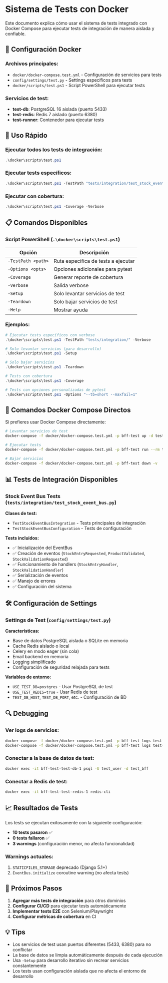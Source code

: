 # Sistema de Tests con Docker

Este documento explica cómo usar el sistema de tests integrado con Docker Compose para ejecutar tests de integración de manera aislada y confiable.

## 🐳 Configuración Docker

### Archivos principales:
- `docker/docker-compose.test.yml` - Configuración de servicios para tests
- `config/settings/test.py` - Settings específicos para tests
- `docker/scripts/test.ps1` - Script PowerShell para ejecutar tests

### Servicios de test:
- **test-db**: PostgreSQL 16 aislada (puerto 5433)
- **test-redis**: Redis 7 aislado (puerto 6380)
- **test-runner**: Contenedor para ejecutar tests

## 🚀 Uso Rápido

### Ejecutar todos los tests de integración:
```powershell
.\docker\scripts\test.ps1
```

### Ejecutar tests específicos:
```powershell
.\docker\scripts\test.ps1 -TestPath "tests/integration/test_stock_event_bus.py"
```

### Ejecutar con cobertura:
```powershell
.\docker\scripts\test.ps1 -Coverage -Verbose
```

## 📋 Comandos Disponibles

### Script PowerShell (`.\docker\scripts\test.ps1`)

| Opción | Descripción |
|--------|-------------|
| `-TestPath <path>` | Ruta específica de tests a ejecutar |
| `-Options <opts>` | Opciones adicionales para pytest |
| `-Coverage` | Generar reporte de cobertura |
| `-Verbose` | Salida verbose |
| `-Setup` | Solo levantar servicios de test |
| `-Teardown` | Solo bajar servicios de test |
| `-Help` | Mostrar ayuda |

### Ejemplos:

```powershell
# Ejecutar tests específicos con verbose
.\docker\scripts\test.ps1 -TestPath "tests/integration/" -Verbose

# Solo levantar servicios (para desarrollo)
.\docker\scripts\test.ps1 -Setup

# Solo bajar servicios
.\docker\scripts\test.ps1 -Teardown

# Tests con cobertura
.\docker\scripts\test.ps1 -Coverage

# Tests con opciones personalizadas de pytest
.\docker\scripts\test.ps1 -Options "--tb=short --maxfail=1"
```

## 🔧 Comandos Docker Compose Directos

Si prefieres usar Docker Compose directamente:

```bash
# Levantar servicios de test
docker-compose -f docker/docker-compose.test.yml -p bff-test up -d test-db test-redis

# Ejecutar tests
docker-compose -f docker/docker-compose.test.yml -p bff-test run --rm test-runner python -m pytest tests/integration/

# Bajar servicios
docker-compose -f docker/docker-compose.test.yml -p bff-test down -v
```

## 📊 Tests de Integración Disponibles

### Stock Event Bus Tests (`tests/integration/test_stock_event_bus.py`)

**Clases de test:**
- `TestStockEventBusIntegration` - Tests principales de integración
- `TestStockEventBusConfiguration` - Tests de configuración

**Tests incluidos:**
- ✅ Inicialización del EventBus
- ✅ Creación de eventos (`StockEntryRequested`, `ProductValidated`, `StockValidationRequested`)
- ✅ Funcionamiento de handlers (`StockEntryHandler`, `StockValidationHandler`)
- ✅ Serialización de eventos
- ✅ Manejo de errores
- ✅ Configuración del sistema

## 🛠️ Configuración de Settings

### Settings de Test (`config/settings/test.py`)

**Características:**
- Base de datos PostgreSQL aislada o SQLite en memoria
- Cache Redis aislado o local
- Celery en modo eager (sin cola)
- Email backend en memoria
- Logging simplificado
- Configuración de seguridad relajada para tests

**Variables de entorno:**
- `USE_TEST_DB=postgres` - Usar PostgreSQL de test
- `USE_TEST_REDIS=true` - Usar Redis de test
- `TEST_DB_HOST`, `TEST_DB_PORT`, etc. - Configuración de BD

## 🔍 Debugging

### Ver logs de servicios:
```bash
docker-compose -f docker/docker-compose.test.yml -p bff-test logs test-db
docker-compose -f docker/docker-compose.test.yml -p bff-test logs test-redis
```

### Conectar a la base de datos de test:
```bash
docker exec -it bff-test-test-db-1 psql -U test_user -d test_bff
```

### Conectar a Redis de test:
```bash
docker exec -it bff-test-test-redis-1 redis-cli
```

## 📈 Resultados de Tests

Los tests se ejecutan exitosamente con la siguiente configuración:
- **10 tests pasaron** ✅
- **0 tests fallaron** ✅
- **3 warnings** (configuración menor, no afecta funcionalidad)

### Warnings actuales:
1. `STATICFILES_STORAGE` deprecado (Django 5.1+)
2. `EventBus.initialize` coroutine warning (no afecta tests)

## 🎯 Próximos Pasos

1. **Agregar más tests de integración** para otros dominios
2. **Configurar CI/CD** para ejecutar tests automáticamente
3. **Implementar tests E2E** con Selenium/Playwright
4. **Configurar métricas de cobertura** en CI

## 💡 Tips

- Los servicios de test usan puertos diferentes (5433, 6380) para no conflictar
- La base de datos se limpia automáticamente después de cada ejecución
- Usa `-Setup` para desarrollo iterativo sin recrear servicios constantemente
- Los tests usan configuración aislada que no afecta el entorno de desarrollo